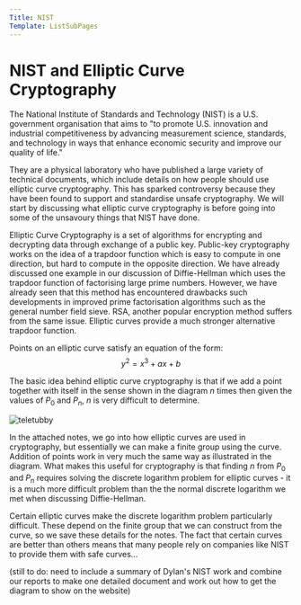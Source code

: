 ```yaml
---
Title: NIST
Template: ListSubPages
---
```


# NIST and Elliptic Curve Cryptography

The National Institute of Standards and Technology (NIST) is a U.S. government organisation that aims to "to promote U.S. innovation and industrial competitiveness by advancing measurement science, standards, and technology in ways that enhance economic security and improve our quality of life."

They are a physical laboratory who have published a large variety of technical documents, which include details on how people should use elliptic curve cryptography. This has sparked controversy because they have been found to support and standardise unsafe cryptography. We will start by discussing what elliptic curve cryptography is before going into some of the unsavoury things that NIST have done.


Elliptic Curve Cryptography is a set of algorithms for encrypting and decrypting data through exchange of a public key. Public-key cryptography works on the idea of a trapdoor function which is easy to compute in one direction, but hard to compute in the opposite direction. We have already discussed one example in our discussion of Diffie-Hellman which uses the trapdoor function of factorising large prime numbers. However, we have already seen that this method has encountered drawbacks such developments in improved prime factorisation algorithms such as the general number field sieve. RSA, another popular encryption method suffers from the same issue. Elliptic curves provide a much stronger alternative trapdoor function.

Points on an elliptic curve satisfy an equation of the form:
$$ \begin{equation}
y^2 = x^3 + ax + b
\end{equation}
 $$
 
The basic idea behind elliptic curve cryptography is that if we add a point together with itself in the sense shown in the diagram $n$ times then given the values of $P_0$ and $P_n$, $n$ is very difficult to determine. 

![teletubby](http://db716.user.srcf.net/eim/media/teletubbies-character-bp.png)

In the attached notes, we go into how elliptic curves are used in cryptography, but essentially we can make a finite group using the curve. Addition of points work in very much the same way as illustrated in the diagram. What makes this useful for cryptography is that finding $n$ from $P_0$ and $P_n$ requires solving the discrete logarithm problem for elliptic curves - it is a much more difficult problem than the the normal discrete logarithm we met when discussing Diffie-Hellman.

Certain elliptic curves make the discrete logarithm problem particularly difficult. These depend on the finite group that we can construct from the curve, so we save these details for the notes. The fact that certain curves are better than others means that many people rely on companies like NIST to provide them with safe curves...

(still to do: need to include a summary of Dylan's NIST work and combine our reports to make one detailed document and work out how to get the diagram to show on the website)
